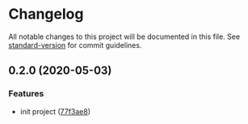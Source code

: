 # Changelog

All notable changes to this project will be documented in this file. See [standard-version](https://github.com/conventional-changelog/standard-version) for commit guidelines.

## 0.2.0 (2020-05-03)


### Features

* init project ([77f3ae8](https://github.com/zackfalcon/uvid/commit/77f3ae8))
